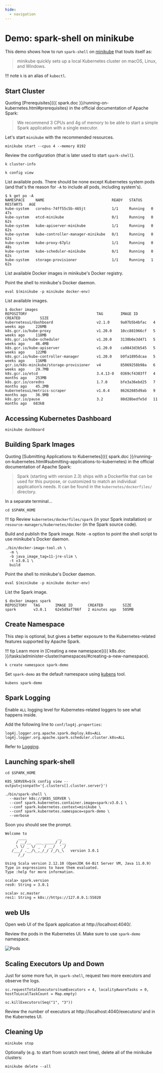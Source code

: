 ```yaml
---
hide:
  - navigation
---
```


# Demo: spark-shell on minikube

This demo shows how to run `spark-shell` on [minikube](https://minikube.sigs.k8s.io/docs/) that touts itself as:

> minikube quickly sets up a local Kubernetes cluster on macOS, Linux, and Windows.

!!! note
    `k` is an alias of `kubectl`.

## Start Cluster

Quoting [Prerequisites]({{ spark.doc }}/running-on-kubernetes.html#prerequisites) in the official documentation of Apache Spark:

> We recommend 3 CPUs and 4g of memory to be able to start a simple Spark application with a single executor.

Let's start `minikube` with the recommended resources.

```text
minikube start --cpus 4 --memory 8192
```

Review the configuration (that is later used to start `spark-shell`).

```text
k cluster-info
```

```text
k config view
```

List available pods. There should be none except Kubernetes system pods (and that's the reason for `-A` to include all pods, including system's).

```text
$ k get po -A
NAMESPACE     NAME                               READY   STATUS    RESTARTS   AGE
kube-system   coredns-74ff55c5b-465jt            1/1     Running   0          47s
kube-system   etcd-minikube                      0/1     Running   0          62s
kube-system   kube-apiserver-minikube            1/1     Running   0          62s
kube-system   kube-controller-manager-minikube   0/1     Running   0          62s
kube-system   kube-proxy-67plz                   1/1     Running   0          48s
kube-system   kube-scheduler-minikube            0/1     Running   0          62s
kube-system   storage-provisioner                1/1     Running   1          62s
```

List available Docker images in minikube's Docker registry.

Point the shell to minikube's Docker daemon.

```text
eval $(minikube -p minikube docker-env)
```

List available images.

```text
$ docker images
REPOSITORY                                TAG        IMAGE ID       CREATED         SIZE
kubernetesui/dashboard                    v2.1.0     9a07b5b4bfac   4 weeks ago     226MB
k8s.gcr.io/kube-proxy                     v1.20.0    10cc881966cf   5 weeks ago     118MB
k8s.gcr.io/kube-scheduler                 v1.20.0    3138b6e3d471   5 weeks ago     46.4MB
k8s.gcr.io/kube-apiserver                 v1.20.0    ca9843d3b545   5 weeks ago     122MB
k8s.gcr.io/kube-controller-manager        v1.20.0    b9fa1895dcaa   5 weeks ago     116MB
gcr.io/k8s-minikube/storage-provisioner   v4         85069258b98a   6 weeks ago     29.7MB
k8s.gcr.io/etcd                           3.4.13-0   0369cf4303ff   4 months ago    253MB
k8s.gcr.io/coredns                        1.7.0      bfe3a36ebd25   7 months ago    45.2MB
kubernetesui/metrics-scraper              v1.0.4     86262685d9ab   9 months ago    36.9MB
k8s.gcr.io/pause                          3.2        80d28bedfe5d   11 months ago   683kB
```

## Accessing Kubernetes Dashboard

```text
minikube dashboard
```

## Building Spark Images

Quoting [Submitting Applications to Kubernetes]({{ spark.doc }}/running-on-kubernetes.html#submitting-applications-to-kubernetes) in the official documentation of Apache Spark:

> Spark (starting with version 2.3) ships with a Dockerfile that can be used for this purpose, or customized to match an individual application’s needs. It can be found in the `kubernetes/dockerfiles/` directory.

In a separate terminal...

```text
cd $SPARK_HOME
```

!!! tip
    Review `kubernetes/dockerfiles/spark` (in your Spark installation) or `resource-managers/kubernetes/docker` (in the Spark source code).

Build and publish the Spark image. Note `-m` option to point the shell script to use minikube's Docker daemon.

```text
./bin/docker-image-tool.sh \
  -m \
  -b java_image_tag=11-jre-slim \
  -t v3.0.1 \
  build
```

Point the shell to minikube's Docker daemon.

```text
eval $(minikube -p minikube docker-env)
```

List the Spark image.

```text
$ docker images spark
REPOSITORY   TAG       IMAGE ID       CREATED         SIZE
spark        v3.0.1    62e5d9af786f   2 minutes ago   505MB
```

## Create Namespace

This step is optional, but gives a better exposure to the Kubernetes-related features supported by Apache Spark.

!!! tip
    Learn more in [Creating a new namespace]({{ k8s.doc }}/tasks/administer-cluster/namespaces/#creating-a-new-namespace).

```text
k create namespace spark-demo
```

Set `spark-demo` as the default namespace using [kubens](https://github.com/ahmetb/kubectx) tool.

```text
kubens spark-demo
```

## Spark Logging

Enable `ALL` logging level for Kubernetes-related loggers to see what happens inside.

Add the following line to `conf/log4j.properties`:

```text
log4j.logger.org.apache.spark.deploy.k8s=ALL
log4j.logger.org.apache.spark.scheduler.cluster.k8s=ALL
```

Refer to [Logging](../spark-logging.md).

## Launching spark-shell

```text
cd $SPARK_HOME
```

```text
K8S_SERVER=$(k config view --output=jsonpath='{.clusters[].cluster.server}')
```

```text
./bin/spark-shell \
  --master k8s://$K8S_SERVER \
  --conf spark.kubernetes.container.image=spark:v3.0.1 \
  --conf spark.kubernetes.context=minikube \
  --conf spark.kubernetes.namespace=spark-demo \
  --verbose
```

Soon you should see the prompt.

```text
Welcome to
      ____              __
     / __/__  ___ _____/ /__
    _\ \/ _ \/ _ `/ __/  '_/
   /___/ .__/\_,_/_/ /_/\_\   version 3.0.1
      /_/

Using Scala version 2.12.10 (OpenJDK 64-Bit Server VM, Java 11.0.9)
Type in expressions to have them evaluated.
Type :help for more information.

scala> spark.version
res0: String = 3.0.1

scala> sc.master
res1: String = k8s://https://127.0.0.1:55020
```

## web UIs

Open web UI of the Spark application at http://localhost:4040/.

Review the pods in the Kubernetes UI. Make sure to use `spark-demo` namespace.

![Pods](../images/spark-shell-on-minikube-pods.png)

## Scaling Executors Up and Down

Just for some more fun, in `spark-shell`, request two more executors and observe the logs.

```text
sc.requestTotalExecutors(numExecutors = 4, localityAwareTasks = 0, hostToLocalTaskCount = Map.empty)
```

```text
sc.killExecutors(Seq("1", "3"))
```

Review the number of executors at http://localhost:4040/executors/ and in the Kubernetes UI.

## Cleaning Up

```text
minikube stop
```

Optionally (e.g. to start from scratch next time), delete all of the minikube clusters:

```text
minikube delete --all
```
